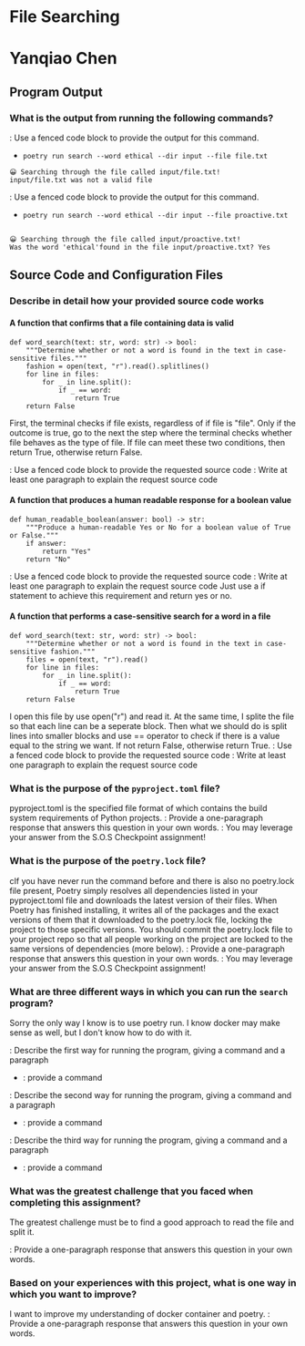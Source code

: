 # File Searching

# Yanqiao Chen

## Program Output

### What is the output from running the following commands?

: Use a fenced code block to provide the output for this command.

- `poetry run search --word ethical --dir input --file file.txt`
```
😀 Searching through the file called input/file.txt!
input/file.txt was not a valid file
```
: Use a fenced code block to provide the output for this command.

- `poetry run search --word ethical --dir input --file proactive.txt`
```

😀 Searching through the file called input/proactive.txt!
Was the word 'ethical'found in the file input/proactive.txt? Yes
```
## Source Code and Configuration Files

### Describe in detail how your provided source code works

#### A function that confirms that a file containing data is valid
```
def word_search(text: str, word: str) -> bool:
    """Determine whether or not a word is found in the text in case-sensitive files."""
    fashion = open(text, "r").read().splitlines()
    for line in files:
        for _ in line.split():
            if _ == word:
                return True
    return False
```
First, the terminal checks if file exists, regardless of if file is "file". Only if the outcome is true, go to the next the step where the terminal checks whether file behaves as the type of file. If file can meet these two conditions, then return True, otherwise return False.

: Use a fenced code block to provide the requested source code
: Write at least one paragraph to explain the request source code

#### A function that produces a human readable response for a boolean value
```
def human_readable_boolean(answer: bool) -> str:
    """Produce a human-readable Yes or No for a boolean value of True or False."""
    if answer:
        return "Yes"
    return "No"
```
: Use a fenced code block to provide the requested source code
: Write at least one paragraph to explain the request source code
Just use a if statement to achieve this requirement and return yes or no.
#### A function that performs a case-sensitive search for a word in a file
```
def word_search(text: str, word: str) -> bool:
    """Determine whether or not a word is found in the text in case-sensitive fashion."""
    files = open(text, "r").read()
    for line in files:
        for _ in line.split():
            if _ == word:
                return True
    return False
```
I open this file by use open("r") and read it. At the same time, I splite the file so that each line can be a seperate block. Then what we should do is split lines into smaller blocks and use == operator to check if there is a value equal to the string we want. If not return False, otherwise return True.
: Use a fenced code block to provide the requested source code
: Write at least one paragraph to explain the request source code

### What is the purpose of the `pyproject.toml` file?
pyproject.toml is the specified file format of which contains the build system requirements of Python projects.
: Provide a one-paragraph response that answers this question in your own words.
: You may leverage your answer from the S.O.S Checkpoint assignment!

### What is the purpose of the `poetry.lock` file?
cIf you have never run the command before and there is also no poetry.lock file present, Poetry simply resolves all dependencies listed in your pyproject.toml file and downloads the latest version of their files.
When Poetry has finished installing, it writes all of the packages and the exact versions of them that it downloaded to the poetry.lock file, locking the project to those specific versions. You should commit the poetry.lock file to your project repo so that all people working on the project are locked to the same versions of dependencies (more below).
: Provide a one-paragraph response that answers this question in your own words.
: You may leverage your answer from the S.O.S Checkpoint assignment!

### What are three different ways in which you can run the `search` program?
Sorry the only way I know is to use poetry run. I know docker may make sense as well, but I don't know how to do with it.

: Describe the first way for running the program, giving a command and a paragraph

- : provide a command

: Describe the second way for running the program, giving a command and a paragraph

- : provide a command

: Describe the third way for running the program, giving a command and a paragraph

- : provide a command

### What was the greatest challenge that you faced when completing this assignment?
The greatest challenge must be to find a good approach to read the file and split it.

: Provide a one-paragraph response that answers this question in your own words.

### Based on your experiences with this project, what is one way in which you want to improve?
I want to improve my understanding of docker container and poetry.
: Provide a one-paragraph response that answers this question in your own words.
